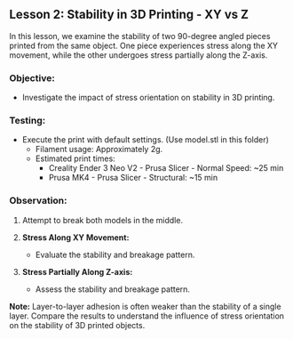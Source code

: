 ## Lesson 2: Stability in 3D Printing - XY vs Z

In this lesson, we examine the stability of two 90-degree angled pieces printed from the same object. One piece experiences stress along the XY movement, while the other undergoes stress partially along the Z-axis.

### Objective:

- Investigate the impact of stress orientation on stability in 3D printing.

### Testing:

- Execute the print with default settings. (Use model.stl in this folder)
  - Filament usage: Approximately 2g.
  - Estimated print times:
    - Creality Ender 3 Neo V2 - Prusa Slicer - Normal Speed: ~25 min
    - Prusa MK4 - Prusa Slicer - Structural: ~15 min

### Observation:

1. Attempt to break both models in the middle.
2. **Stress Along XY Movement:**

   - Evaluate the stability and breakage pattern.

3. **Stress Partially Along Z-axis:**

   - Assess the stability and breakage pattern.

**Note:** Layer-to-layer adhesion is often weaker than the stability of a single layer. Compare the results to understand the influence of stress orientation on the stability of 3D printed objects.
